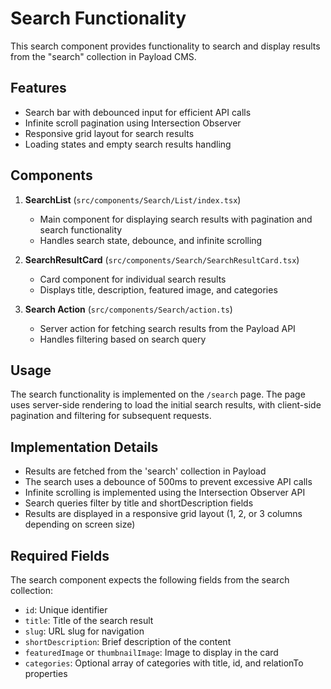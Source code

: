 # Search Functionality

This search component provides functionality to search and display results from the "search" collection in Payload CMS.

## Features

- Search bar with debounced input for efficient API calls
- Infinite scroll pagination using Intersection Observer
- Responsive grid layout for search results
- Loading states and empty search results handling

## Components

1. **SearchList** (`src/components/Search/List/index.tsx`)

   - Main component for displaying search results with pagination and search functionality
   - Handles search state, debounce, and infinite scrolling

2. **SearchResultCard** (`src/components/Search/SearchResultCard.tsx`)

   - Card component for individual search results
   - Displays title, description, featured image, and categories

3. **Search Action** (`src/components/Search/action.ts`)
   - Server action for fetching search results from the Payload API
   - Handles filtering based on search query

## Usage

The search functionality is implemented on the `/search` page. The page uses server-side rendering to load the initial search results, with client-side pagination and filtering for subsequent requests.

## Implementation Details

- Results are fetched from the 'search' collection in Payload
- The search uses a debounce of 500ms to prevent excessive API calls
- Infinite scrolling is implemented using the Intersection Observer API
- Search queries filter by title and shortDescription fields
- Results are displayed in a responsive grid layout (1, 2, or 3 columns depending on screen size)

## Required Fields

The search component expects the following fields from the search collection:

- `id`: Unique identifier
- `title`: Title of the search result
- `slug`: URL slug for navigation
- `shortDescription`: Brief description of the content
- `featuredImage` or `thumbnailImage`: Image to display in the card
- `categories`: Optional array of categories with title, id, and relationTo properties

